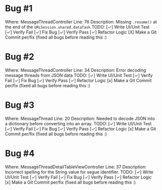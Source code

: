 # Bug #1 

Where: MessageThreadController
Line: 76 
Description: Missing `.resume()` at the end of the `URLSession.shared.dataTask`
TODO:
    [✓] Write UI/Unit Test
    [✓] Verify Fail
    [✓] Fix Bug
    [✓] Verify Pass
    [✓] Refactor Logic 
    [X] Make a Git Commit per/fix (fixed all bugs before reading this :\)
    
    
# Bug #2 

Where: MessageThreadController
Line: 34
Description: Error decoding message threads from JSON data
TODO:
    [✓] Write UI/Unit Test
    [✓] Verify Fail
    [✓] Fix Bug
    [✓] Verify Pass
    [✓] Refactor Logic 
    [x] Make a Git Commit per/fix (fixed all bugs before reading this :\)    


# Bug #3 

Where: MessageThread
Line: 20
Description: Needed to decode JSON into a dictionary before converting into an array.
TODO:
    [✓] Write UI/Unit Test
    [✓] Verify Fail
    [✓] Fix Bug
    [✓] Verify Pass
    [✓] Refactor Logic 
    [x] Make a Git Commit per/fix (fixed all bugs before reading this :\)    


# Bug #4 

Where: MessageThreadDetailTableViewController
Line: 37
Description: Incorrect spelling for the String value for segue identifier.
TODO:
    [✓] Write UI/Unit Test
    [✓] Verify Fail
    [✓] Fix Bug
    [✓] Verify Pass
    [✓] Refactor Logic 
    [x] Make a Git Commit per/fix (fixed all bugs before reading this :\)    
